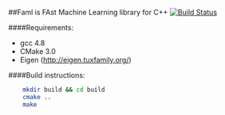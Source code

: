 ##Faml is FAst Machine Learning library for C++ [![Build Status](https://travis-ci.org/IIoTeP9HuY/faml.png?branch=master)](https://travis-ci.org/IIoTeP9HuY/faml)

####Requirements:
* gcc 4.8
* CMake 3.0
* Eigen (http://eigen.tuxfamily.org/)

####Build instructions:
```bash
    mkdir build && cd build
    cmake ..
    make
```
